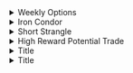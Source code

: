 <details>
<summary>Weekly Options</summary>
<br>

  <img width="723" alt="image" src="https://user-images.githubusercontent.com/75510135/202854326-1dfa0514-98df-4301-8e02-44ca0f2e226e.png">

  - Analysis of the **Calendar** trade using Weekly Options
  - ATM options
  - **Sell** 12 days later call option
  - **Buy next month** (40 days) same date call option
  - Example - APPLE trading at 560 currently
  - buy a calenday spread
       - sell june 12 @560 PUT
       - buy july 12 @560 PUT
       
  - check Delta and Theta Value
 
  
  - profit / time chart
  
  
</details>


<details>
<summary>Iron Condor</summary>
<br>

  - 2 spreads
  - directional neutral strategy but purely time decay
  - look for delta 20
  - suppose Apple is trading at 560 then
    - PUT Sell
     - Sell June 530 PUT
     - Buy June 520 PUT
   - CALL Sell
    - Sell June 590 CALL
    - Buy June 600 CALL
  - Adjust the strategy , in case stock goes down then buy a put of next month
  
</details>


<details>
<summary>Short Strangle</summary>
<br>

  - Sell 1 Call and 1 Put, both OTM
  - Look for below 10 delta option
  - say Apple is trading at 560 in June b4 weekly expiry ,then 
     - Sell June 590 CALL (OTM)
     - Sell June 530 PUT  (OTM)
  - Good place on Friday morning and square of on Monday morning to take the advantage of weekend time
  
  - Theoritical price will tell what price gonna look like 
  - SUPPOSE APPLE moved to 585 on the day of expiry then, you will collect all the premium ie total premium will be PRoFIT
   - All the PUT below 585 => 0
   - All the Call above 585 => 0
  
  
</details>

<details>
<summary>High Reward Potential Trade</summary>
<br>

    

  
</details>

<details>
<summary>Title</summary>
<br>


  
</details>

<details>
<summary>Title</summary>
<br>


  
</details>





